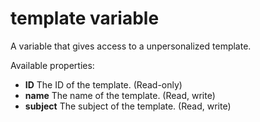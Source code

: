 # **template** variable

A variable that gives access to a unpersonalized template.

Available properties:

* **ID** The ID of the template. (Read-only)
* **name** The name of the template. (Read, write)
* **subject** The subject of the template. (Read, write)
